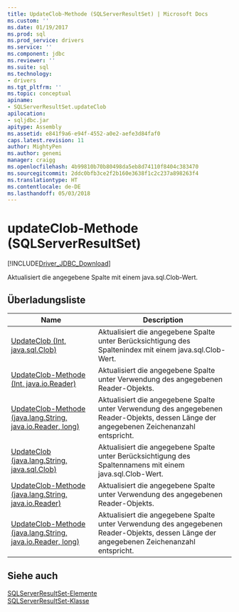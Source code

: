 ```yaml
---
title: UpdateClob-Methode (SQLServerResultSet) | Microsoft Docs
ms.custom: ''
ms.date: 01/19/2017
ms.prod: sql
ms.prod_service: drivers
ms.service: ''
ms.component: jdbc
ms.reviewer: ''
ms.suite: sql
ms.technology:
- drivers
ms.tgt_pltfrm: ''
ms.topic: conceptual
apiname:
- SQLServerResultSet.updateClob
apilocation:
- sqljdbc.jar
apitype: Assembly
ms.assetid: e841f9a6-e94f-4552-a0e2-aefe3d84faf0
caps.latest.revision: 11
author: MightyPen
ms.author: genemi
manager: craigg
ms.openlocfilehash: 4b99810b70b80498da5eb8d74110f8404c383470
ms.sourcegitcommit: 2ddc0bfb3ce2f2b160e3638f1c2c237a898263f4
ms.translationtype: HT
ms.contentlocale: de-DE
ms.lasthandoff: 05/03/2018
---
```

# <a name="updateclob-method-sqlserverresultset"></a>updateClob-Methode (SQLServerResultSet)
[!INCLUDE[Driver_JDBC_Download](../../../includes/driver_jdbc_download.md)]

  Aktualisiert die angegebene Spalte mit einem java.sql.Clob-Wert.  
  
## <a name="overload-list"></a>Überladungsliste  
  
|Name|Description|  
|----------|-----------------|  
|[UpdateClob (Int, java.sql.Clob)](../../../connect/jdbc/reference/updateclob-method-int-java-sql-clob.md)|Aktualisiert die angegebene Spalte unter Berücksichtigung des Spaltenindex mit einem java.sql.Clob-Wert.|  
|[UpdateClob-Methode &#40;Int, java.io.Reader&#41;](../../../connect/jdbc/reference/updateclob-method-int-java-io-reader.md)|Aktualisiert die angegebene Spalte unter Verwendung des angegebenen Reader-Objekts.|  
|[UpdateClob-Methode &#40;java.lang.String, java.io.Reader, long&#41;](../../../connect/jdbc/reference/updateclob-method-java-lang-string-java-io-reader-long.md)|Aktualisiert die angegebene Spalte unter Verwendung des angegebenen Reader-Objekts, dessen Länge der angegebenen Zeichenanzahl entspricht.|  
|[UpdateClob (java.lang.String, java.sql.Clob)](../../../connect/jdbc/reference/updateclob-method-java-lang-string-java-sql-clob.md)|Aktualisiert die angegebene Spalte unter Berücksichtigung des Spaltennamens mit einem java.sql.Clob-Wert.|  
|[UpdateClob-Methode &#40;java.lang.String, java.io.Reader&#41;](../../../connect/jdbc/reference/updateclob-method-java-lang-string-java-io-reader.md)|Aktualisiert die angegebene Spalte unter Verwendung des angegebenen Reader-Objekts.|  
|[UpdateClob-Methode &#40;java.lang.String, java.io.Reader, long&#41;](../../../connect/jdbc/reference/updateclob-method-java-lang-string-java-io-reader-long.md)|Aktualisiert die angegebene Spalte unter Verwendung des angegebenen Reader-Objekts, dessen Länge der angegebenen Zeichenanzahl entspricht.|  
  
## <a name="see-also"></a>Siehe auch  
 [SQLServerResultSet-Elemente](../../../connect/jdbc/reference/sqlserverresultset-members.md)   
 [SQLServerResultSet-Klasse](../../../connect/jdbc/reference/sqlserverresultset-class.md)  
  
  
